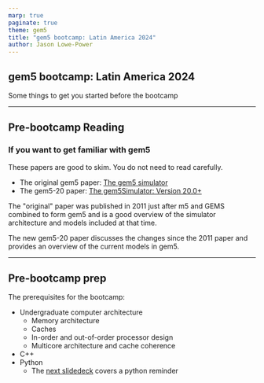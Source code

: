 ```yaml
---
marp: true
paginate: true
theme: gem5
title: "gem5 bootcamp: Latin America 2024"
author: Jason Lowe-Power
---
```


<!-- _class: title -->

## gem5 bootcamp: Latin America 2024

Some things to get you started before the bootcamp

---

## Pre-bootcamp Reading

### If you want to get familiar with gem5

These papers are good to skim. You do not need to read carefully.

- The original gem5 paper: [The gem5 simulator](https://dl.acm.org/doi/pdf/10.1145/2024716.2024718)
- The gem5-20 paper: [The gem5Simulator: Version 20.0+](https://arxiv.org/pdf/2007.03152)

The "original" paper was published in 2011 just after m5 and GEMS combined to form gem5 and is a good overview of the simulator architecture and models included at that time.

The new gem5-20 paper discusses the changes since the 2011 paper and provides an overview of the current models in gem5.

---

## Pre-bootcamp prep

The prerequisites for the bootcamp:

- Undergraduate computer architecture
  - Memory architecture
  - Caches
  - In-order and out-of-order processor design
  - Multicore architecture and cache coherence
- C++
- Python
  - The [next slidedeck](01-python-background.md) covers a python reminder
